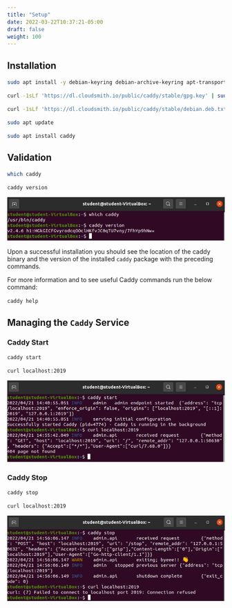 ```yaml
---
title: "Setup"
date: 2022-03-22T10:37:21-05:00
draft: false
weight: 100
---
```


## Installation

<!-- https://caddyserver.com/docs/install#debian-ubuntu-raspbian -->


```bash
sudo apt install -y debian-keyring debian-archive-keyring apt-transport-https
```

```bash
curl -1sLf 'https://dl.cloudsmith.io/public/caddy/stable/gpg.key' | sudo tee /etc/apt/trusted.gpg.d/caddy-stable.asc
```

```bash
curl -1sLf 'https://dl.cloudsmith.io/public/caddy/stable/debian.deb.txt' | sudo tee /etc/apt/sources.list.d/caddy-stable.list
```

```bash
sudo apt update
```

```bash
sudo apt install caddy
```

## Validation

```bash
which caddy
```

```bash
caddy version
```

![which-caddy](pictures/which-caddy.png?classes=border)

Upon a successful installation you should see the location of the caddy binary and the version of the installed `caddy` package with the preceding commands.

For more information and to see useful Caddy commands run the below command:

`caddy help`

## Managing the `Caddy` Service

### Caddy Start

```bash
caddy start
```

```bash
curl localhost:2019
```

![curl-localhost-start](pictures/curl-localhost-start.png?classes=border)

### Caddy Stop

```bash
caddy stop
```

```bash
curl localhost:2019
```

![curl-localhost-stop](pictures/curl-localhost-stop.png?classes=border)

###

<!-- {{% notice note %}}
`systemctl status caddy.service`

![systemctl-status-caddy](pictures/systemctl-status-caddy.png?classes=border)
{{% /notice %}} -->
